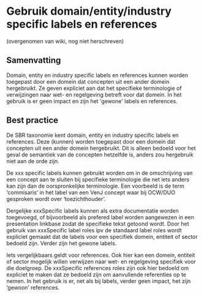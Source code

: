 # Gebruik domain/entity/industry specific labels en references
(overgenomen van wiki, nog niet herschreven)

## Samenvatting
Domain, entity en industry specific labels en references kunnen worden toegepast door een domein dat concepten uit een ander domein hergebruikt. Ze geven expliciet aan dat het specifieke terminologie of verwijzingen naar wet- en regelgeving betreft voor dat domein.
In het gebruik is er geen impact en zijn het 'gewone' labels en references. 

## Best practice

De SBR taxonomie kent domain, entity en industry specific labels en references. Deze (kunnen) worden toegepast door een domein dat concepten uit een ander domein hergebruikt.
Dit is alleen bedoeld voor het geval de semantiek van de concepten hetzelfde is, anders zou hergebruik niet aan de orde zijn.

De xxx specific labels kunnen gebruikt worden om in de omschrijving van een concept aan te sluiten bij specifieke terminologie die net iets anders kan zijn dan de oorspronkelijke terminologie.
Een voorbeeld is de term ‘commisaris’ in het label van een VenJ concept waar bij OCW/DUO gesproken wordt over ‘toezichthouder’.

Dergelijke xxxSpecific labels kunnen als extra documentatie worden toegevoegd, of bijvoorbeeld als prefered label worden aangewezen in een presentation linkbase zodat de specifieke tekst getoond wordt.
Door het gebruik van xxxSpecific label roles ipv de standaard label roles wordt expliciet gemaakt dat de labels voor een specifiek domein, entiteit of sector bedoeld zijn. Verder zijn het gewone labels.

Iets vergelijkbaars geldt voor references. Ook hier kan een domein, entiteit of sector mogelijk willen verwijzen naar wet- en regelgeving specifiek voor die doelgroep.
De xxxSpecific references roles zijn ook hier bedoeld om expliciet te maken dat ze bedoeld zijn om aanvullende referenties op te nemen. In het gebruik is er, net als bij labels, verder geen impact, het zijn ‘gewoon’ references. 
